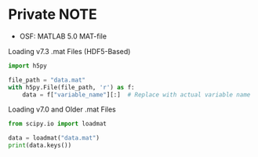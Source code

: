 # Private NOTE

- OSF: MATLAB 5.0 MAT-file

Loading v7.3 .mat Files (HDF5-Based)

```python
import h5py

file_path = "data.mat"
with h5py.File(file_path, 'r') as f:
    data = f["variable_name"][:]  # Replace with actual variable name
```

Loading v7.0 and Older .mat Files

```python
from scipy.io import loadmat

data = loadmat("data.mat")
print(data.keys())
```

